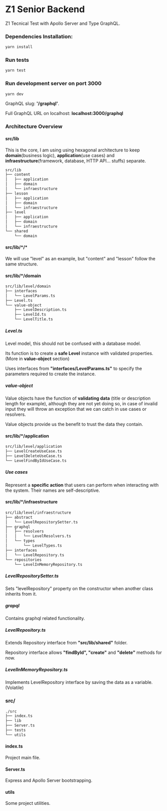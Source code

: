 # Z1 Senior Backend
Z1 Tecnical Test with Apollo Server and Type GraphQL.

### Dependencies Installation:
```bash
yarn install
```

### Run tests
```bash
yarn test
```

### Run development server on port 3000
```bash
yarn dev
```

GraphQL slug: **'/graphql'**.

Full GraphQL URL on localhost: **localhost:3000/graphql**

### Architecture Overview
#### src/lib
This is the core, I am using using hexagonal architecture to keep **domain**(business logic), 
**application**(use cases) and **infraestructure**(framework, database, HTTP API... stuffs) separate.
```bash
src/lib
├── content
│   ├── application
│   ├── domain
│   └── infraestructure
├── lesson
│   ├── application
│   ├── domain
│   └── infraestructure
├── level
│   ├── application
│   ├── domain
│   └── infraestructure
└── shared
    └── domain
```

#### src/lib/*/\*
We will use "level" as an example, but "content" and "lesson" follow the same structure.

#### src/lib/*/domain
```bash
src/lib/level/domain
├── interfaces
│   └── LevelParams.ts
├── Level.ts
└── value-object
    ├── LevelDescription.ts
    ├── LevelId.ts
    └── LevelTitle.ts
```

##### Level.ts
Level model, this should not be confused with a database model.

Its function is to create a **safe Level** instance with validated properties. (More in **value-object** section)

Uses interfaces from **"interfaces/LevelParams.ts"** to specify the parameters required to create
the instance.

##### value-object
Value objects have the function of **validating data** (title or description length for example), 
although they are not yet doing so, in case of invalid input they will throw an exception 
that we can catch in use cases or resolvers.

Value objects provide us the benefit to trust the data they contain.

#### src/lib/*/application
```bash
src/lib/level/application
├── LevelCreateUseCase.ts
├── LevelDeleteUseCase.ts
└── LevelFindByIdUseCase.ts
```

##### Use cases
Represent a **specific action** that users can perform when interacting with the system.
Their names are self-descriptive.

#### src/lib/*/infraestructure
```bash
src/lib/level/infraestructure
├── abstract
│   └── LevelRepositorySetter.ts
├── graphql
│   ├── resolvers
│   │   └── LevelResolvers.ts
│   └── types
│       └── LevelTypes.ts
├── interfaces
│   └── LevelRepository.ts
└── repositories
    └── LevelInMemoryRepository.ts
```

##### LevelRepositorySetter.ts
Sets "levelRepository" property on the constructor when another class inherits from it.

##### grapql
Contains graphql related functionality.

##### LevelRepository.ts
Extends Repository interface from **"src/lib/shared"** folder.

Repository interface allows **"findById", "create"** and **"delete"** methods for now.

##### LevelInMemoryRepository.ts
Implements LevelRepository interface by saving the data as a variable. (Volatile)

### src/
```bash
./src
├── index.ts
├── lib
├── Server.ts
├── tests
└── utils
```

#### index.ts
Project main file.

#### Server.ts
Express and Apollo Server bootstrapping.

#### utils
Some project utilities.
